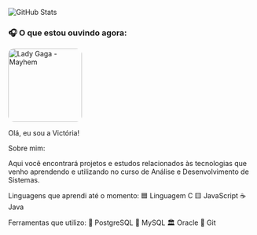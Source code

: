 ![GitHub Stats](https://github-readme-stats.vercel.app/api?username=hausofvic&show_icons=true&theme=buefy)

### 🎧 O que estou ouvindo agora:

<a href="https://open.spotify.com/track/4pNzBbGcqXofx8mLBPTeih" target="_blank">
    <img src="https://nailcityrecord.com/cdn/shop/files/Lady_Gaga_-_Mayhem_2LPVinyl_UPC_602475451082_1024x1024.png?v=1738182868" alt="Lady Gaga - Mayhem" width="150" style="border-radius: 12px;">
</a>



Olá, eu sou a Victória!

Sobre mim:

Aqui você encontrará projetos e estudos relacionados às tecnologias que venho aprendendo 
e utilizando no curso de Análise e Desenvolvimento de Sistemas.

Linguagens que aprendi até o momento:
🟦 Linguagem C
🟨 JavaScript
☕ Java

Ferramentas que utilizo:
🐘 PostgreSQL
🐬 MySQL
🏛️ Oracle
🔄 Git

